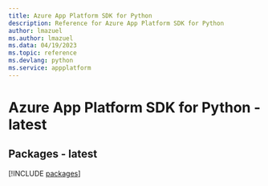 ```yaml
---
title: Azure App Platform SDK for Python
description: Reference for Azure App Platform SDK for Python
author: lmazuel
ms.author: lmazuel
ms.data: 04/19/2023
ms.topic: reference
ms.devlang: python
ms.service: appplatform
---
```

# Azure App Platform SDK for Python - latest
## Packages - latest
[!INCLUDE [packages](app-platform-index.md)]